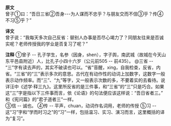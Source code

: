 **原文**  
曾子①曰：“吾日三省②吾身---为人谋而不忠乎？与朋友交而不信③乎？传④不习⑤乎？”

**译文**  
曾子说：“我每天多次自己反省：替别人办事是否尽心竭力了？同朋友往来是否诚实呢？老师传授我的学业是否复习了呢？”

**注释**
①曾子 -- 孔子学生，名参（因身，shen），字子舆，南武城（故城在今天山东平邑县附近）人，比孔子小四十六岁（公元前505 -- 前435）。 
@三省 -- “三”字有读去声的，其实不破读也可以。“省”音醒，xing，自我检查，反省，内省。“三省”的“三”表示多次的意思。古代在有动作性的动词上加数字，这数字一般表示动作频率。而“三”、“九”等字，又一般表示次数的多，不要着实的去看待。说详汪中《述学·释三九》。这里所反省的是三件事，和“三省”的“三”只是巧合。如果这“三”字是指以下三件事而言，依《论语》的句法便应该这样说：“吾日省者三。” 和《宪问篇》的“君子道者三”一样。  
③信 -- 诚也。
④传 -- 平声，chuan，动词作名词用，老师的传授
⑤习 -- 这“习”字和“学而时习之”的“习”一样，包括温习、实习、演习而言，这里概括的译为“复习”。
